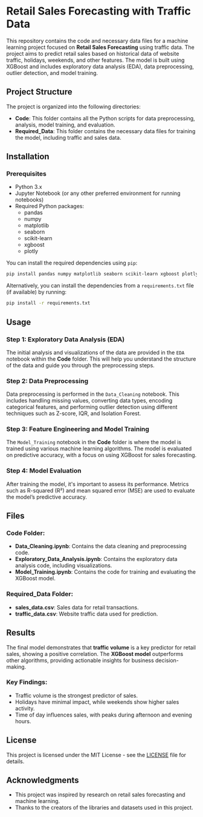 
# Retail Sales Forecasting with Traffic Data

This repository contains the code and necessary data files for a machine learning project focused on **Retail Sales Forecasting** using traffic data. The project aims to predict retail sales based on historical data of website traffic, holidays, weekends, and other features. The model is built using XGBoost and includes exploratory data analysis (EDA), data preprocessing, outlier detection, and model training.

## Project Structure

The project is organized into the following directories:

- **Code**: This folder contains all the Python scripts for data preprocessing, analysis, model training, and evaluation.
- **Required_Data**: This folder contains the necessary data files for training the model, including traffic and sales data.

## Installation

### Prerequisites

- Python 3.x
- Jupyter Notebook (or any other preferred environment for running notebooks)
- Required Python packages:
  - pandas
  - numpy
  - matplotlib
  - seaborn
  - scikit-learn
  - xgboost
  - plotly

You can install the required dependencies using `pip`:

```bash
pip install pandas numpy matplotlib seaborn scikit-learn xgboost plotly
```

Alternatively, you can install the dependencies from a `requirements.txt` file (if available) by running:

```bash
pip install -r requirements.txt
```

## Usage

### Step 1: Exploratory Data Analysis (EDA)

The initial analysis and visualizations of the data are provided in the `EDA` notebook within the **Code** folder. This will help you understand the structure of the data and guide you through the preprocessing steps.

### Step 2: Data Preprocessing

Data preprocessing is performed in the `Data_Cleaning` notebook. This includes handling missing values, converting data types, encoding categorical features, and performing outlier detection using different techniques such as Z-score, IQR, and Isolation Forest.

### Step 3: Feature Engineering and Model Training

The `Model_Training` notebook in the **Code** folder is where the model is trained using various machine learning algorithms. The model is evaluated on predictive accuracy, with a focus on using XGBoost for sales forecasting.

### Step 4: Model Evaluation

After training the model, it's important to assess its performance. Metrics such as R-squared (R²) and mean squared error (MSE) are used to evaluate the model’s predictive accuracy.

## Files

### Code Folder:
- **Data_Cleaning.ipynb**: Contains the data cleaning and preprocessing code.
- **Exploratory_Data_Analysis.ipynb**: Contains the exploratory data analysis code, including visualizations.
- **Model_Training.ipynb**: Contains the code for training and evaluating the XGBoost model.

### Required_Data Folder:
- **sales_data.csv**: Sales data for retail transactions.
- **traffic_data.csv**: Website traffic data used for prediction.

## Results

The final model demonstrates that **traffic volume** is a key predictor for retail sales, showing a positive correlation. The **XGBoost model** outperforms other algorithms, providing actionable insights for business decision-making.

### Key Findings:
- Traffic volume is the strongest predictor of sales.
- Holidays have minimal impact, while weekends show higher sales activity.
- Time of day influences sales, with peaks during afternoon and evening hours.

## License

This project is licensed under the MIT License - see the [LICENSE](LICENSE) file for details.

## Acknowledgments

- This project was inspired by research on retail sales forecasting and machine learning.
- Thanks to the creators of the libraries and datasets used in this project.
